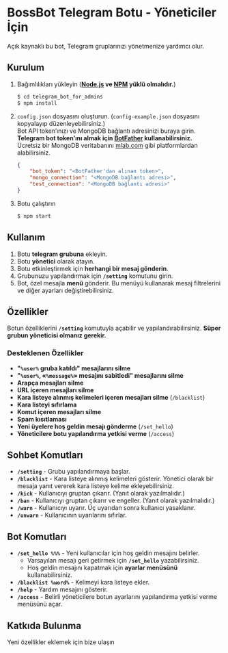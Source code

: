 # BossBot Telegram Botu - Yöneticiler İçin  

Açık kaynaklı bu bot, Telegram gruplarınızı yönetmenize yardımcı olur.  

## Kurulum    

1. Bağımlılıkları yükleyin (**[Node.js](https://nodejs.org/) ve [NPM](https://www.npmjs.com/) yüklü olmalıdır.**)  

    ```sh
    $ cd telegram_bot_for_admins
    $ npm install
    ```  

2. `config.json` dosyasını oluşturun. (`config-example.json` dosyasını kopyalayıp düzenleyebilirsiniz.)  
   Bot API token’ınızı ve MongoDB bağlantı adresinizi buraya girin.  
   **Telegram bot token’ını almak için [BotFather](http://t.me/BotFather) kullanabilirsiniz.**  
   Ücretsiz bir MongoDB veritabanını [mlab.com](http://mlab.com) gibi platformlardan alabilirsiniz.  

    ```json
    {
        "bot_token": "<BotFather'dan alınan token>",
        "mongo_connection": "<MongoDB bağlantı adresi>",
        "test_connection": "<MongoDB bağlantı adresi>"
    }
    ```  

3. Botu çalıştırın  

    ```sh
    $ npm start
    ```  

## Kullanım  

1. Botu **telegram grubuna** ekleyin.  
2. Botu **yönetici** olarak atayın.  
3. Botu etkinleştirmek için **herhangi bir mesaj gönderin**.  
4. Grubunuzu yapılandırmak için **`/setting`** komutunu girin.  
5. Bot, özel mesajla **menü** gönderir. Bu menüyü kullanarak mesaj filtrelerini ve diğer ayarları değiştirebilirsiniz.  

## Özellikler  

Botun özelliklerini **`/setting`** komutuyla açabilir ve yapılandırabilirsiniz. **Süper grubun yöneticisi olmanız gerekir.**  

### Desteklenen Özellikler  

- **"`%user%` gruba katıldı" mesajlarını silme**  
- **"`%user%`, «`%message%`» mesajını sabitledi" mesajlarını silme**  
- **Arapça mesajları silme**  
- **URL içeren mesajları silme**  
- **Kara listeye alınmış kelimeleri içeren mesajları silme** (`/blacklist`)  
- **Kara listeyi sıfırlama**  
- **Komut içeren mesajları silme**  
- **Spam kısıtlaması**  
- **Yeni üyelere hoş geldin mesajı gönderme** (`/set_hello`)  
- **Yöneticilere botu yapılandırma yetkisi verme** (`/access`)  

## Sohbet Komutları  

- **`/setting`** - Grubu yapılandırmaya başlar.  
- **`/blacklist`** - Kara listeye alınmış kelimeleri gösterir. Yönetici olarak bir mesaja yanıt vererek kara listeye kelime ekleyebilirsiniz.  
- **`/kick`** - Kullanıcıyı gruptan çıkarır. (Yanıt olarak yazılmalıdır.)  
- **`/ban`** - Kullanıcıyı gruptan çıkarır ve engeller. (Yanıt olarak yazılmalıdır.)  
- **`/warn`** - Kullanıcıyı uyarır. Üç uyarıdan sonra kullanıcı yasaklanır.  
- **`/unwarn`** - Kullanıcının uyarılarını sıfırlar.  

## Bot Komutları  

- **`/set_hello %%%`** - Yeni kullanıcılar için hoş geldin mesajını belirler.  
  - Varsayılan mesajı geri getirmek için **`/set_hello`** yazabilirsiniz.  
  - Hoş geldin mesajını kapatmak için **ayarlar menüsünü** kullanabilirsiniz.  
- **`/blacklist %word%`** - Kelimeyi kara listeye ekler.  
- **`/help`** - Yardım mesajını gösterir.  
- **`/access`** - Belirli yöneticilere botun ayarlarını yapılandırma yetkisi verme menüsünü açar.  

## Katkıda Bulunma  

Yeni özellikler eklemek için bize ulaşın 
